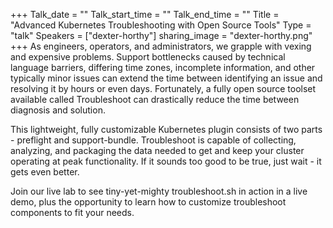 +++
Talk_date = ""
Talk_start_time = ""
Talk_end_time = ""
Title = "Advanced Kubernetes Troubleshooting with Open Source Tools"
Type = "talk"
Speakers = ["dexter-horthy"]
sharing_image = "dexter-horthy.png"
+++
As engineers, operators, and administrators, we grapple with vexing and expensive problems. Support bottlenecks caused by technical language barriers, differing time zones, incomplete information, and other typically minor issues can extend the time between identifying an issue and resolving it by hours or even days. Fortunately, a fully open source toolset available called Troubleshoot can drastically reduce the time between diagnosis and solution.

This lightweight, fully customizable Kubernetes plugin consists of two parts - preflight and support-bundle. Troubleshoot is capable of collecting, analyzing, and packaging the data needed to get and keep your cluster operating at peak functionality. If it sounds too good to be true, just wait - it gets even better.

Join our live lab to see tiny-yet-mighty troubleshoot.sh in action in a live demo, plus the opportunity to learn how to customize troubleshoot components to fit your needs.
